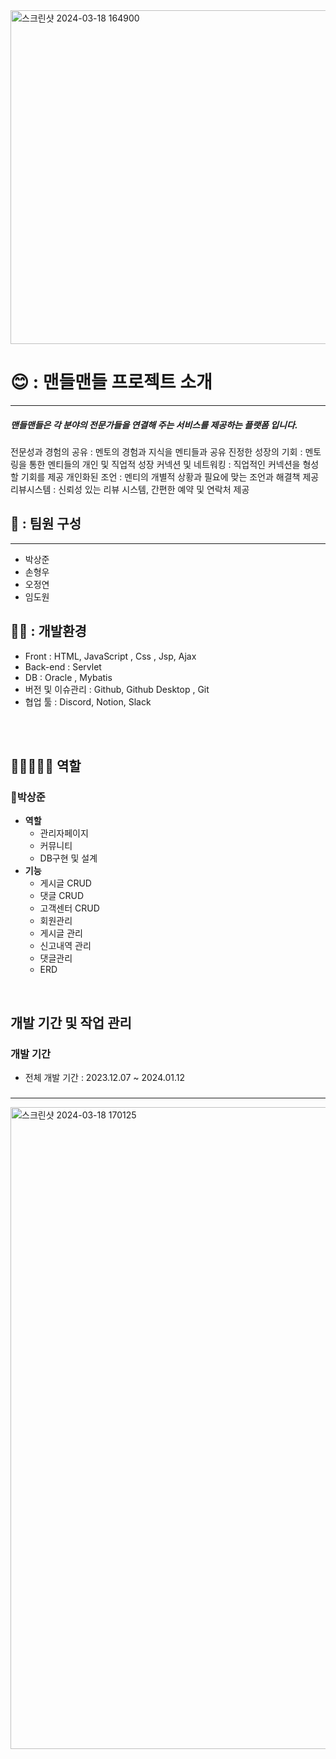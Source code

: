 <img width="534" alt="스크린샷 2024-03-18 164900" src="https://github.com/BBakSSan/mandle/assets/154568326/dbcb225b-2238-4370-8422-911e30ef4998">

# 😊 : 맨들맨들 프로젝트 소개

---
##### 맨들맨들은 각 분야의 전문가들을 연결해 주는 서비스를 제공하는 플랫폼 입니다.
전문성과 경험의 공유 : 멘토의 경험과 지식을 멘티들과 공유
진정한 성장의 기회 : 멘토링을 통한 멘티들의 개인 및 직업적 성장
커넥션 및 네트워킹 : 직업적인 커넥션을 형성할 기회를 제공
개인화된 조언 : 멘티의 개별적 상황과 필요에 맞는 조언과 해결책 제공
리뷰시스템 : 신뢰성 있는 리뷰 시스템, 간편한 예약 및 연락처 제공
## 👏 : 팀원 구성
---
- 박상준
- 손형우
- 오정연
- 임도원


## 🐱‍🏍 : 개발환경
- Front : HTML, JavaScript , Css , Jsp, Ajax
- Back-end : Servlet
- DB : Oracle , Mybatis
- 버전 및 이슈관리 : Github, Github Desktop , Git
- 협업 툴 : Discord, Notion, Slack


<br>


<br>

## 👨🏽‍🤝‍👨🏽 역할


### 🍊박상준

- **역할**
    - 관리자페이지
    - 커뮤니티
    - DB구현 및 설계
- **기능**
    - 게시글 CRUD
    - 댓글 CRUD
    - 고객센터 CRUD
    - 회원관리
    - 게시글 관리
    - 신고내역 관리
    - 댓글관리
    - ERD
  

<br>

## 개발 기간 및 작업 관리

### 개발 기간

- 전체 개발 기간 : 2023.12.07 ~ 2024.01.12

### 
---
<img width="1027" alt="스크린샷 2024-03-18 170125" src="https://github.com/BBakSSan/mandle/assets/154568326/dd234354-e4f9-40fc-8235-b15a29375d58">



